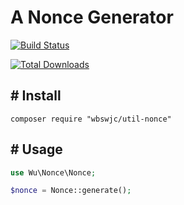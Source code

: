 # A Nonce Generator

[![Build Status](https://travis-ci.org/wbswjc/nonce-generator.png)](https://travis-ci.org/wbswjc/nonce-generator)

[![Total Downloads](https://poser.pugx.org/wbswjc/nonce/downloads)](https://packagist.org/packages/wbswjc/nonce)

## # Install

```shell
composer require "wbswjc/util-nonce"
```

## # Usage

```php
use Wu\Nonce\Nonce;

$nonce = Nonce::generate();
```
